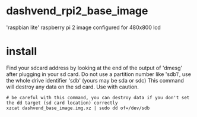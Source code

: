 # dashvend_rpi2_base_image
'raspbian lite' raspberry pi 2 image configured for 480x800 lcd

# install

Find your sdcard address by looking at the end of the output of 'dmesg' after plugging in your sd card.
Do not use a partition number like 'sdb1', use the whole drive identifier 'sdb' (yours may be sda or sdc)
This command will destroy any data on the sd card. Use with caution.

    # be careful with this command, you can destroy data if you don't set the dd target (sd card location) correctly
    xzcat dashvend_base_image.img.xz | sudo dd of=/dev/sdb

